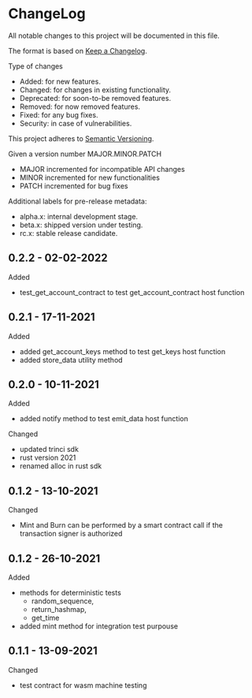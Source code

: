 ChangeLog
=========

All notable changes to this project will be documented in this file.

The format is based on [Keep a Changelog](http://keepachangelog.com).

Type of changes

* Added: for new features.
* Changed: for changes in existing functionality.
* Deprecated: for soon-to-be removed features.
* Removed: for now removed features.
* Fixed: for any bug fixes.
* Security: in case of vulnerabilities.

This project adheres to [Semantic Versioning](http://semver.org).

Given a version number MAJOR.MINOR.PATCH
* MAJOR incremented for incompatible API changes
* MINOR incremented for new functionalities
* PATCH incremented for bug fixes

Additional labels for pre-release metadata:
* alpha.x: internal development stage.
* beta.x: shipped version under testing.
* rc.x: stable release candidate.


0.2.2 - 02-02-2022
------------------

Added
* test_get_account_contract to test get_account_contract host function

0.2.1 - 17-11-2021
------------------

Added
* added get_account_keys method to test get_keys host function
* added store_data utility method

0.2.0 - 10-11-2021
------------------

Added
* added notify method to test emit_data host function

Changed
* updated trinci sdk
* rust version 2021
* renamed alloc in rust sdk


0.1.2 - 13-10-2021
------------------

Changed
* Mint and Burn can be performed by a smart contract call
  if the transaction signer is authorized


0.1.2 - 26-10-2021
------------------

Added
* methods for deterministic tests
  * random_sequence,
  * return_hashmap,
  * get_time
* added mint method for integration test purpouse


0.1.1 - 13-09-2021
------------------

Changed
* test contract for wasm machine testing
